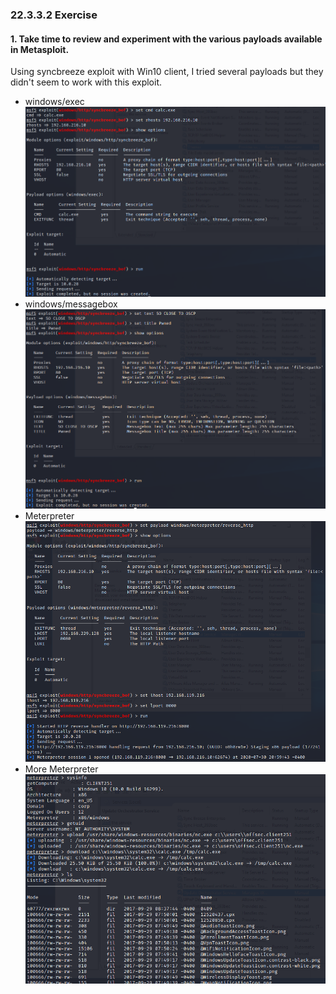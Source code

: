 ### 22.3.3.2 Exercise
#### 1. Take time to review and experiment with the various payloads available in Metasploit.

Using syncbreeze exploit with Win10 client, I tried several payloads but they didn't seem to work with this exploit.

- windows/exec
  ![image-20200730194644594](.22.3.3.2.assets/image-20200730194644594.png)
- windows/messagebox
  ![image-20200730194718531](.22.3.3.2.assets/image-20200730194718531.png)
- Meterpreter
  ![image-20200730201108025](.22.3.3.2.assets/image-20200730201108025.png)
- More Meterpreter
  ![image-20200730201133298](.22.3.3.2.assets/image-20200730201133298.png)
  

